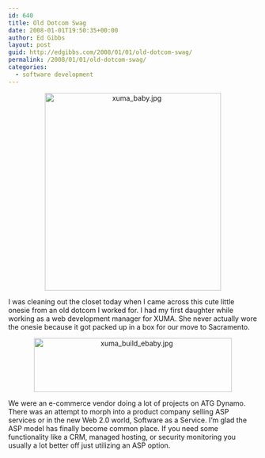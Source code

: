 ```yaml
---
id: 640
title: Old Dotcom Swag
date: 2008-01-01T19:50:35+00:00
author: Ed Gibbs
layout: post
guid: http://edgibbs.com/2008/01/01/old-dotcom-swag/
permalink: /2008/01/01/old-dotcom-swag/
categories:
  - software development
---
```

<div align="center">
  <img src="http://edgibbs.com/wordpress/../images/xuma-baby.jpg" alt="xuma_baby.jpg" border="0" width="356" height="399" />
</div>

I was cleaning out the closet today when I came across this cute little onesie from an old dotcom I worked for. I had my first daughter while working as a web development manager for XUMA. She never actually wore the onesie because it got packed up in a box for our move to Sacramento.

<div align="center">
  <img src="http://edgibbs.com/wordpress/../images/xuma-build-ebaby.jpg" alt="xuma_build_ebaby.jpg" border="0" width="400" height="109" />
</div>

We were an e-commerce vendor doing a lot of projects on ATG Dynamo. There was an attempt to morph into a product company selling ASP services or in the new Web 2.0 world, Software as a Service. I&#8217;m glad the ASP model has finally become common place. If you need some functionality like a CRM, managed hosting, or security monitoring you usually a lot better off just utilizing an ASP option.